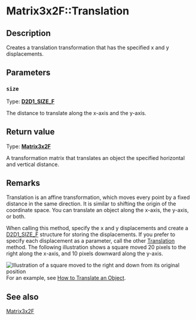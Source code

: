 # Matrix3x2F::Translation

## Description

Creates a translation transformation that has the specified x and y displacements.

## Parameters

### `size`

Type: **[D2D1_SIZE_F](https://learn.microsoft.com/windows/desktop/Direct2D/d2d1-size-f)**

The distance to translate along the x-axis and the y-axis.

## Return value

Type: **[Matrix3x2F](https://learn.microsoft.com/windows/desktop/api/d2d1helper/nl-d2d1helper-matrix3x2f)**

A transformation matrix that translates an object the specified horizontal and vertical distance.

## Remarks

 Translation is an affine transformation, which moves every point by a fixed distance in the same direction. It is similar to shifting the origin of the coordinate space. You can translate an object along the x-axis, the y-axis, or both.

When calling this method, specify the x and y displacements and create a [D2D1_SIZE_F](https://learn.microsoft.com/windows/desktop/Direct2D/d2d1-size-f) structure for storing the displacements. If you prefer to specify each displacement as a parameter, call the other [Translation](https://learn.microsoft.com/windows/desktop/api/d2d1helper/nf-d2d1helper-matrix3x2f-translation(float_float)) method. The following illustration shows a square moved 20 pixels to the right along the x-axis, and 10 pixels downward along the y-axis.

![Illustration of a square moved to the right and down from its original position](https://learn.microsoft.com/windows/win32/api/d2d1helper/images/translation_ovw.png)
For an example, see [How to Translate an Object](https://learn.microsoft.com/windows/desktop/Direct2D/how-to-translate).

## See also

[Matrix3x2F](https://learn.microsoft.com/windows/desktop/api/d2d1helper/nl-d2d1helper-matrix3x2f)
